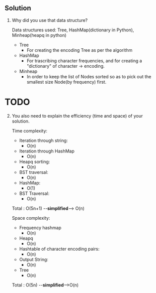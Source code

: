 ## Solution

1. Why did you use that data structure?
    
    Data structures used: Tree, HashMap(dictionary in Python), Minheap(heapq in python)
    - Tree
      - For creating the encoding Tree as per the algorithm
    - HashMap
      - For trascribing character frequencies, and for creating a "dictionary" of character -> encoding.
    - Minheap
      - In order to keep the list of Nodes sorted so as to pick out the smallest size Node(by frequency) first.

# TODO
2. You also need to explain the efficiency (time and space) of your solution.

    Time complexity:
    - Iteration through string:
      - O(n)
    - Iteration through HashMap
      - O(n)
    - Heapq sorting:
      - O(n)
    - BST traversal:
      - O(n)
    - HashMap:
      - O(1)
    - BST Traversal:
      - O(n)
    
    Total : O(5n+1) --**simplified**--> O(n)

    Space complexity:
    - Frequency hashmap
      - O(n)
    - Heapq
      - O(n)
    - Hashtable of character encoding pairs:
      - O(n)
    - Output String:
      - O(n)
    - Tree
      - O(n)

    Total : O(5n) --**simplified**-->O(n)
